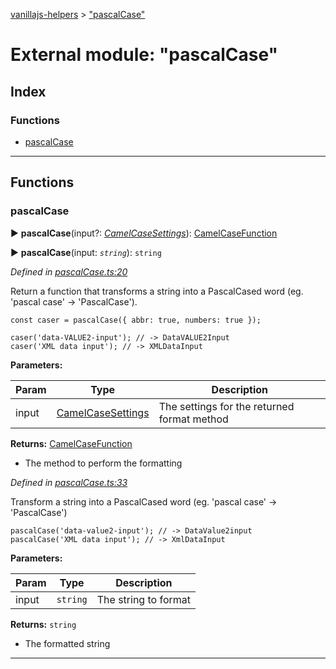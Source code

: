 [vanillajs-helpers](../README.md) > ["pascalCase"](../modules/_pascalcase_.md)



# External module: "pascalCase"

## Index

### Functions

* [pascalCase](_pascalcase_.md#pascalcase)



---
## Functions
<a id="pascalcase"></a>

###  pascalCase

► **pascalCase**(input?: *[CamelCaseSettings](../interfaces/_camelcase_.camelcasesettings.md)*): [CamelCaseFunction](_camelcase_.md#camelcasefunction)

► **pascalCase**(input: *`string`*): `string`



*Defined in [pascalCase.ts:20](https://github.com/Tokimon/vanillajs-helpers/blob/d56b968/pascalCase.ts#L20)*



Return a function that transforms a string into a PascalCased word (eg. 'pascal case' -> 'PascalCase').

    const caser = pascalCase({ abbr: true, numbers: true });
    
    caser('data-VALUE2-input'); // -> DataVALUE2Input
    caser('XML data input'); // -> XMLDataInput


**Parameters:**

| Param | Type | Description |
| ------ | ------ | ------ |
| input | [CamelCaseSettings](../interfaces/_camelcase_.camelcasesettings.md)   |  The settings for the returned format method |





**Returns:** [CamelCaseFunction](_camelcase_.md#camelcasefunction)
- The method to perform the formatting




*Defined in [pascalCase.ts:33](https://github.com/Tokimon/vanillajs-helpers/blob/d56b968/pascalCase.ts#L33)*



Transform a string into a PascalCased word (eg. 'pascal case' -> 'PascalCase')

    pascalCase('data-value2-input'); // -> DataValue2input
    pascalCase('XML data input'); // -> XmlDataInput


**Parameters:**

| Param | Type | Description |
| ------ | ------ | ------ |
| input | `string`   |  The string to format |





**Returns:** `string`
- The formatted string






___


